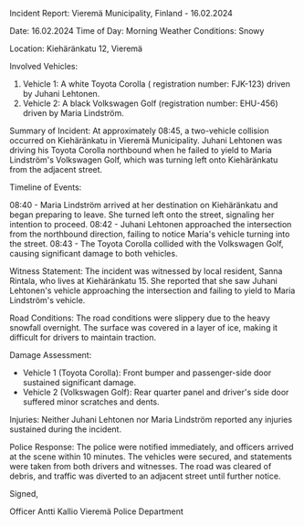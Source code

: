 Incident Report: Vieremä Municipality, Finland - 16.02.2024

Date: 16.02.2024
Time of Day: Morning
Weather Conditions: Snowy

Location: Kiehäränkatu 12, Vieremä

Involved Vehicles:

1. Vehicle 1: A white Toyota Corolla ( registration number: FJK-123) driven by Juhani Lehtonen.
2. Vehicle 2: A black Volkswagen Golf (registration number: EHU-456) driven by Maria Lindström.

Summary of Incident:
At approximately 08:45, a two-vehicle collision occurred on Kiehäränkatu in Vieremä Municipality. Juhani Lehtonen was driving his Toyota Corolla northbound when he failed to yield to Maria Lindström's Volkswagen Golf, which was turning left onto Kiehäränkatu from the adjacent street.

Timeline of Events:

08:40 - Maria Lindström arrived at her destination on Kiehäränkatu and began preparing to leave. She turned left onto the street, signaling her intention to proceed.
08:42 - Juhani Lehtonen approached the intersection from the northbound direction, failing to notice Maria's vehicle turning into the street.
08:43 - The Toyota Corolla collided with the Volkswagen Golf, causing significant damage to both vehicles.

Witness Statement:
The incident was witnessed by local resident, Sanna Rintala, who lives at Kiehäränkatu 15. She reported that she saw Juhani Lehtonen's vehicle approaching the intersection and failing to yield to Maria Lindström's vehicle.

Road Conditions:
The road conditions were slippery due to the heavy snowfall overnight. The surface was covered in a layer of ice, making it difficult for drivers to maintain traction.

Damage Assessment:

* Vehicle 1 (Toyota Corolla): Front bumper and passenger-side door sustained significant damage.
* Vehicle 2 (Volkswagen Golf): Rear quarter panel and driver's side door suffered minor scratches and dents.

Injuries:
Neither Juhani Lehtonen nor Maria Lindström reported any injuries sustained during the incident.

Police Response:
The police were notified immediately, and officers arrived at the scene within 10 minutes. The vehicles were secured, and statements were taken from both drivers and witnesses. The road was cleared of debris, and traffic was diverted to an adjacent street until further notice.

Signed,

Officer Antti Kallio
Vieremä Police Department